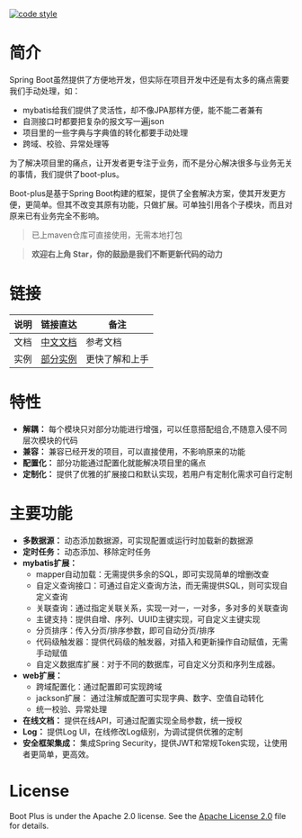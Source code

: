  <a href="https://www.apache.org/licenses/LICENSE-2.0"><img alt="code style" src="https://img.shields.io/badge/license-Apache%202-4EB1BA.svg?style=flat-square"></a>

# 简介

Spring Boot虽然提供了方便地开发，但实际在项目开发中还是有太多的痛点需要我们手动处理，如：

* mybatis给我们提供了灵活性，却不像JPA那样方便，能不能二者兼有
* 自测接口时都要把复杂的报文写一遍json
* 项目里的一些字典与字典值的转化都要手动处理
* 跨域、校验、异常处理等

为了解决项目里的痛点，让开发者更专注于业务，而不是分心解决很多与业务无关的事情，我们提供了boot-plus。

Boot-plus是基于Spring Boot构建的框架，提供了全套解决方案，使其开发更方便，更简单。但其不改变其原有功能，只做扩展。可单独引用各个子模块，而且对原来已有业务完全不影响。

> 已上maven仓库可直接使用，无需本地打包

> **欢迎右上角 Star，你的鼓励是我们不断更新代码的动力**

# 链接

| 说明 | 链接直达                                                     | 备注           |
| ---- | ------------------------------------------------------------ | -------------- |
| 文档 | [中文文档](https://zhouxx.github.io/boot-plus/#/README)      | 参考文档       |
| 实例 | [部分实例]( https://github.com/zhouxx/boot-plus-mybatis-jpa-samples) | 更快了解和上手 |

# 特性

* **解耦：** 每个模块只对部分功能进行增强，可以任意搭配组合,不随意入侵不同层次模块的代码
* **兼容：** 兼容已经开发的项目，可以直接使用，不影响原来的功能
* **配置化：** 部分功能通过配置化就能解决项目里的痛点
* **定制化：** 提供了优雅的扩展接口和默认实现，若用户有定制化需求可自行定制

# 主要功能

* **多数据源：** 动态添加数据源，可实现配置或运行时加载新的数据源
* **定时任务：** 动态添加、移除定时任务
* **mybatis扩展：**
  * mapper自动加载：无需提供多余的SQL，即可实现简单的增删改查
  * 自定义查询接口：可通过自定义查询方法，而无需提供SQL，则可实现自定义查询
  * 关联查询：通过指定关联关系，实现一对一，一对多，多对多的关联查询
  * 主键支持：提供自增、序列、UUID主键实现，可自定义主键实现
  * 分页排序：传入分页/排序参数，即可自动分页/排序
  * 代码级触发器：提供代码级的触发器，对插入和更新操作自动赋值，无需手动赋值
  * 自定义数据库扩展：对于不同的数据库，可自定义分页和序列生成器。
* **web扩展：**
  * 跨域配置化：通过配置即可实现跨域
  * jackson扩展： 通过注解或配置可实现字典、数字、空值自动转化
  * 统一校验、异常处理
* **在线文档：** 提供在线API，可通过配置实现全局参数，统一授权
* **Log：** 提供Log UI，在线修改Log级别，为调试提供优雅的定制
* **安全框架集成：** 集成Spring Security，提供JWT和常规Token实现，让使用者更简单，更高效。

# License

Boot Plus is under the Apache 2.0 license. See the [Apache License 2.0](http://www.apache.org/licenses/LICENSE-2.0) file for details.
